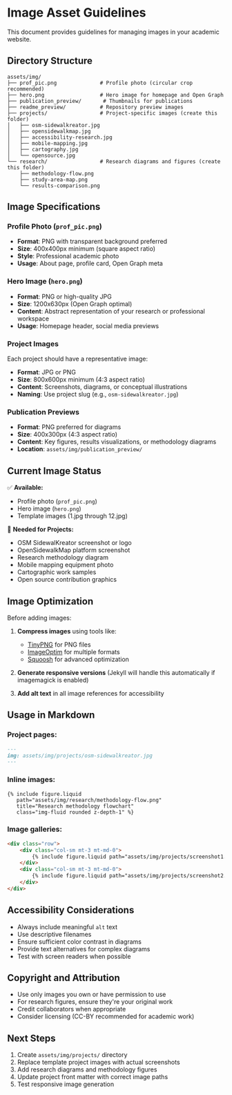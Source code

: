 # Image Asset Guidelines

This document provides guidelines for managing images in your academic website.

## Directory Structure

```
assets/img/
├── prof_pic.png              # Profile photo (circular crop recommended)
├── hero.png                  # Hero image for homepage and Open Graph
├── publication_preview/       # Thumbnails for publications
├── readme_preview/           # Repository preview images
├── projects/                 # Project-specific images (create this folder)
│   ├── osm-sidewalkreator.jpg
│   ├── opensidewalkmap.jpg
│   ├── accessibility-research.jpg
│   ├── mobile-mapping.jpg
│   ├── cartography.jpg
│   └── opensource.jpg
└── research/                 # Research diagrams and figures (create this folder)
    ├── methodology-flow.png
    ├── study-area-map.png
    └── results-comparison.png
```

## Image Specifications

### Profile Photo (`prof_pic.png`)
- **Format**: PNG with transparent background preferred
- **Size**: 400x400px minimum (square aspect ratio)
- **Style**: Professional academic photo
- **Usage**: About page, profile card, Open Graph meta

### Hero Image (`hero.png`)
- **Format**: PNG or high-quality JPG
- **Size**: 1200x630px (Open Graph optimal)
- **Content**: Abstract representation of your research or professional workspace
- **Usage**: Homepage header, social media previews

### Project Images
Each project should have a representative image:
- **Format**: JPG or PNG
- **Size**: 800x600px minimum (4:3 aspect ratio)
- **Content**: Screenshots, diagrams, or conceptual illustrations
- **Naming**: Use project slug (e.g., `osm-sidewalkreator.jpg`)

### Publication Previews
- **Format**: PNG preferred for diagrams
- **Size**: 400x300px (4:3 aspect ratio)
- **Content**: Key figures, results visualizations, or methodology diagrams
- **Location**: `assets/img/publication_preview/`

## Current Image Status

✅ **Available:**
- Profile photo (`prof_pic.png`)
- Hero image (`hero.png`)
- Template images (1.jpg through 12.jpg)

🔄 **Needed for Projects:**
- OSM SidewalKreator screenshot or logo
- OpenSidewalkMap platform screenshot
- Research methodology diagram
- Mobile mapping equipment photo
- Cartographic work samples
- Open source contribution graphics

## Image Optimization

Before adding images:

1. **Compress images** using tools like:
   - [TinyPNG](https://tinypng.com/) for PNG files
   - [ImageOptim](https://imageoptim.com/) for multiple formats
   - [Squoosh](https://squoosh.app/) for advanced optimization

2. **Generate responsive versions** (Jekyll will handle this automatically if imagemagick is enabled)

3. **Add alt text** in all image references for accessibility

## Usage in Markdown

### Project pages:
```markdown
---
img: assets/img/projects/osm-sidewalkreator.jpg
---
```

### Inline images:
```liquid
{% include figure.liquid 
   path="assets/img/research/methodology-flow.png" 
   title="Research methodology flowchart" 
   class="img-fluid rounded z-depth-1" %}
```

### Image galleries:
```html
<div class="row">
    <div class="col-sm mt-3 mt-md-0">
        {% include figure.liquid path="assets/img/projects/screenshot1.jpg" title="Interface overview" class="img-fluid rounded z-depth-1" %}
    </div>
    <div class="col-sm mt-3 mt-md-0">
        {% include figure.liquid path="assets/img/projects/screenshot2.jpg" title="Data processing" class="img-fluid rounded z-depth-1" %}
    </div>
</div>
```

## Accessibility Considerations

- Always include meaningful `alt` text
- Use descriptive filenames
- Ensure sufficient color contrast in diagrams
- Provide text alternatives for complex diagrams
- Test with screen readers when possible

## Copyright and Attribution

- Use only images you own or have permission to use
- For research figures, ensure they're your original work
- Credit collaborators when appropriate
- Consider licensing (CC-BY recommended for academic work)

## Next Steps

1. Create `assets/img/projects/` directory
2. Replace template project images with actual screenshots
3. Add research diagrams and methodology figures
4. Update project front matter with correct image paths
5. Test responsive image generation